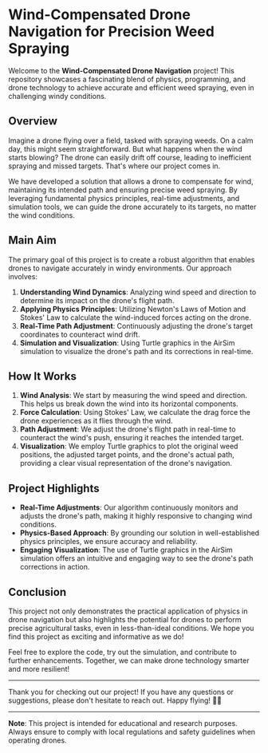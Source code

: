 # Wind-Compensated Drone Navigation for Precision Weed Spraying

Welcome to the **Wind-Compensated Drone Navigation** project! This repository showcases a fascinating blend of physics, programming, and drone technology to achieve accurate and efficient weed spraying, even in challenging windy conditions.

## Overview

Imagine a drone flying over a field, tasked with spraying weeds. On a calm day, this might seem straightforward. But what happens when the wind starts blowing? The drone can easily drift off course, leading to inefficient spraying and missed targets. That's where our project comes in.

We have developed a solution that allows a drone to compensate for wind, maintaining its intended path and ensuring precise weed spraying. By leveraging fundamental physics principles, real-time adjustments, and simulation tools, we can guide the drone accurately to its targets, no matter the wind conditions.

## Main Aim

The primary goal of this project is to create a robust algorithm that enables drones to navigate accurately in windy environments. Our approach involves:

1. **Understanding Wind Dynamics**: Analyzing wind speed and direction to determine its impact on the drone's flight path.
2. **Applying Physics Principles**: Utilizing Newton's Laws of Motion and Stokes' Law to calculate the wind-induced forces acting on the drone.
3. **Real-Time Path Adjustment**: Continuously adjusting the drone's target coordinates to counteract wind drift.
4. **Simulation and Visualization**: Using Turtle graphics in the AirSim simulation to visualize the drone's path and its corrections in real-time.

## How It Works

1. **Wind Analysis**: We start by measuring the wind speed and direction. This helps us break down the wind into its horizontal components.
2. **Force Calculation**: Using Stokes' Law, we calculate the drag force the drone experiences as it flies through the wind.
3. **Path Adjustment**: We adjust the drone's flight path in real-time to counteract the wind's push, ensuring it reaches the intended target.
4. **Visualization**: We employ Turtle graphics to plot the original weed positions, the adjusted target points, and the drone's actual path, providing a clear visual representation of the drone's navigation.

## Project Highlights

- **Real-Time Adjustments**: Our algorithm continuously monitors and adjusts the drone's path, making it highly responsive to changing wind conditions.
- **Physics-Based Approach**: By grounding our solution in well-established physics principles, we ensure accuracy and reliability.
- **Engaging Visualization**: The use of Turtle graphics in the AirSim simulation offers an intuitive and engaging way to see the drone's path corrections in action.


## Conclusion

This project not only demonstrates the practical application of physics in drone navigation but also highlights the potential for drones to perform precise agricultural tasks, even in less-than-ideal conditions. We hope you find this project as exciting and informative as we do!

Feel free to explore the code, try out the simulation, and contribute to further enhancements. Together, we can make drone technology smarter and more resilient!

---

Thank you for checking out our project! If you have any questions or suggestions, please don't hesitate to reach out. Happy flying! 🌿🚁

---

**Note**: This project is intended for educational and research purposes. Always ensure to comply with local regulations and safety guidelines when operating drones.
